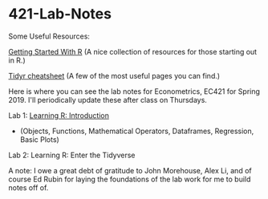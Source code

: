 # 421-Lab-Notes

Some Useful Resources:

[Getting Started With R](https://www.rstudio.com/online-learning/#r-programming) (A nice collection of resources for those starting out in R.)

[Tidyr cheatsheet](https://github.com/rstudio/cheatsheets/blob/master/data-import.pdf) (A few of the most useful pages you can find.)


Here is where you can see the lab notes for Econometrics, EC421 for Spring 2019. I'll periodically update these after class on Thursdays.

Lab 1: [Learning R: Introduction](https://github.com/CMLennon/421-Lab-Notes/blob/master/Lab1/Lab-1.md) 
- (Objects, Functions, Mathematical Operators, Dataframes, Regression, Basic Plots)

Lab 2: Learning R: Enter the Tidyverse

A note: I owe a great debt of gratitude to John Morehouse, Alex Li, and of course Ed Rubin for laying the foundations of the lab work for me to build notes off of.
